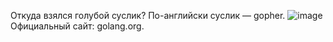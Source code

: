 Откуда взялся голубой суслик? По-английски суслик — gopher.
![image](https://github.com/user-attachments/assets/0d64b8b5-fbc8-4279-b8a6-13062def756e)
Официальный сайт: golang.org.
